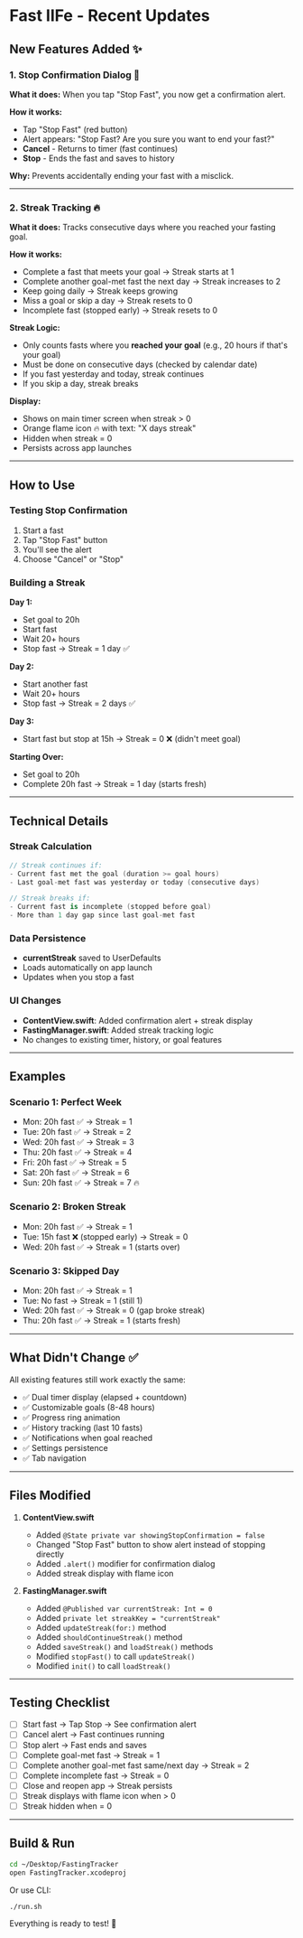 # Fast lIFe - Recent Updates

## New Features Added ✨

### 1. Stop Confirmation Dialog 🛑
**What it does:** When you tap "Stop Fast", you now get a confirmation alert.

**How it works:**
- Tap "Stop Fast" (red button)
- Alert appears: "Stop Fast? Are you sure you want to end your fast?"
- **Cancel** - Returns to timer (fast continues)
- **Stop** - Ends the fast and saves to history

**Why:** Prevents accidentally ending your fast with a misclick.

---

### 2. Streak Tracking 🔥
**What it does:** Tracks consecutive days where you reached your fasting goal.

**How it works:**
- Complete a fast that meets your goal → Streak starts at 1
- Complete another goal-met fast the next day → Streak increases to 2
- Keep going daily → Streak keeps growing
- Miss a goal or skip a day → Streak resets to 0
- Incomplete fast (stopped early) → Streak resets to 0

**Streak Logic:**
- Only counts fasts where you **reached your goal** (e.g., 20 hours if that's your goal)
- Must be done on consecutive days (checked by calendar date)
- If you fast yesterday and today, streak continues
- If you skip a day, streak breaks

**Display:**
- Shows on main timer screen when streak > 0
- Orange flame icon 🔥 with text: "X days streak"
- Hidden when streak = 0
- Persists across app launches

---

## How to Use

### Testing Stop Confirmation
1. Start a fast
2. Tap "Stop Fast" button
3. You'll see the alert
4. Choose "Cancel" or "Stop"

### Building a Streak
**Day 1:**
- Set goal to 20h
- Start fast
- Wait 20+ hours
- Stop fast → Streak = 1 day ✅

**Day 2:**
- Start another fast
- Wait 20+ hours
- Stop fast → Streak = 2 days ✅

**Day 3:**
- Start fast but stop at 15h → Streak = 0 ❌ (didn't meet goal)

**Starting Over:**
- Set goal to 20h
- Complete 20h fast → Streak = 1 day (starts fresh)

---

## Technical Details

### Streak Calculation
```swift
// Streak continues if:
- Current fast met the goal (duration >= goal hours)
- Last goal-met fast was yesterday or today (consecutive days)

// Streak breaks if:
- Current fast is incomplete (stopped before goal)
- More than 1 day gap since last goal-met fast
```

### Data Persistence
- **currentStreak** saved to UserDefaults
- Loads automatically on app launch
- Updates when you stop a fast

### UI Changes
- **ContentView.swift**: Added confirmation alert + streak display
- **FastingManager.swift**: Added streak tracking logic
- No changes to existing timer, history, or goal features

---

## Examples

### Scenario 1: Perfect Week
- Mon: 20h fast ✅ → Streak = 1
- Tue: 20h fast ✅ → Streak = 2
- Wed: 20h fast ✅ → Streak = 3
- Thu: 20h fast ✅ → Streak = 4
- Fri: 20h fast ✅ → Streak = 5
- Sat: 20h fast ✅ → Streak = 6
- Sun: 20h fast ✅ → Streak = 7 🔥

### Scenario 2: Broken Streak
- Mon: 20h fast ✅ → Streak = 1
- Tue: 15h fast ❌ (stopped early) → Streak = 0
- Wed: 20h fast ✅ → Streak = 1 (starts over)

### Scenario 3: Skipped Day
- Mon: 20h fast ✅ → Streak = 1
- Tue: No fast → Streak = 1 (still 1)
- Wed: 20h fast ✅ → Streak = 0 (gap broke streak)
- Thu: 20h fast ✅ → Streak = 1 (starts fresh)

---

## What Didn't Change ✅

All existing features still work exactly the same:
- ✅ Dual timer display (elapsed + countdown)
- ✅ Customizable goals (8-48 hours)
- ✅ Progress ring animation
- ✅ History tracking (last 10 fasts)
- ✅ Notifications when goal reached
- ✅ Settings persistence
- ✅ Tab navigation

---

## Files Modified

1. **ContentView.swift**
   - Added `@State private var showingStopConfirmation = false`
   - Changed "Stop Fast" button to show alert instead of stopping directly
   - Added `.alert()` modifier for confirmation dialog
   - Added streak display with flame icon

2. **FastingManager.swift**
   - Added `@Published var currentStreak: Int = 0`
   - Added `private let streakKey = "currentStreak"`
   - Added `updateStreak(for:)` method
   - Added `shouldContinueStreak()` method
   - Added `saveStreak()` and `loadStreak()` methods
   - Modified `stopFast()` to call `updateStreak()`
   - Modified `init()` to call `loadStreak()`

---

## Testing Checklist

- [ ] Start fast → Tap Stop → See confirmation alert
- [ ] Cancel alert → Fast continues running
- [ ] Stop alert → Fast ends and saves
- [ ] Complete goal-met fast → Streak = 1
- [ ] Complete another goal-met fast same/next day → Streak = 2
- [ ] Complete incomplete fast → Streak = 0
- [ ] Close and reopen app → Streak persists
- [ ] Streak displays with flame icon when > 0
- [ ] Streak hidden when = 0

---

## Build & Run

```bash
cd ~/Desktop/FastingTracker
open FastingTracker.xcodeproj
```

Or use CLI:
```bash
./run.sh
```

Everything is ready to test! 🚀
